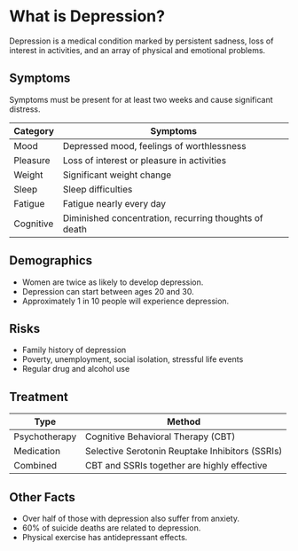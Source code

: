# What is Depression?

Depression is a medical condition marked by persistent sadness, loss of interest in activities, and an array of physical and emotional problems.

## Symptoms

Symptoms must be present for at least two weeks and cause significant distress.

| Category              | Symptoms                                      |
|-----------------------|-----------------------------------------------|
| Mood                  | Depressed mood, feelings of worthlessness     |
| Pleasure              | Loss of interest or pleasure in activities    |
| Weight                | Significant weight change                     |
| Sleep                 | Sleep difficulties                            |
| Fatigue               | Fatigue nearly every day                      |
| Cognitive             | Diminished concentration, recurring thoughts of death |

## Demographics

- Women are twice as likely to develop depression.
- Depression can start between ages 20 and 30.
- Approximately 1 in 10 people will experience depression.

## Risks

- Family history of depression
- Poverty, unemployment, social isolation, stressful life events
- Regular drug and alcohol use

## Treatment

| Type             | Method                                          |
|------------------|-------------------------------------------------|
| Psychotherapy    | Cognitive Behavioral Therapy (CBT)              |
| Medication       | Selective Serotonin Reuptake Inhibitors (SSRIs) |
| Combined         | CBT and SSRIs together are highly effective     |

## Other Facts

- Over half of those with depression also suffer from anxiety.
- 60% of suicide deaths are related to depression.
- Physical exercise has antidepressant effects.
